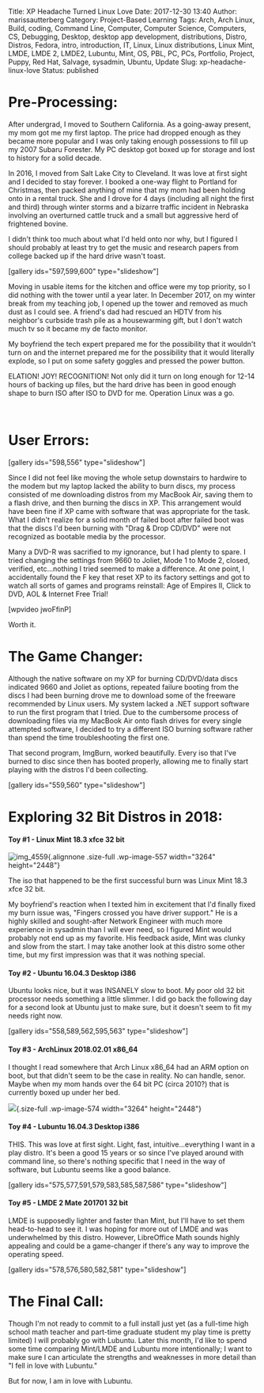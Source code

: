 Title: XP Headache Turned Linux Love
Date: 2017-12-30 13:40
Author: marissautterberg
Category: Project-Based Learning
Tags: Arch, Arch Linux, Build, coding, Command Line, Computer, Computer Science, Computers, CS, Debugging, Desktop, desktop app development, distributions, Distro, Distros, Fedora, intro, introduction, IT, Linux, Linux distributions, Linux Mint, LMDE, LMDE 2, LMDE2, Lubuntu, Mint, OS, PBL, PC, PCs, Portfolio, Project, Puppy, Red Hat, Salvage, sysadmin, Ubuntu, Update
Slug: xp-headache-linux-love
Status: published

Pre-Processing:
===============

After undergrad, I moved to Southern California. As a going-away
present, my mom got me my first laptop. The price had dropped enough as
they became more popular and I was only taking enough possessions to
fill up my 2007 Subaru Forester. My PC desktop got boxed up for storage
and lost to history for a solid decade.

In 2016, I moved from Salt Lake City to Cleveland. It was love at first
sight and I decided to stay forever. I booked a one-way flight to
Portland for Christmas, then packed anything of mine that my mom had
been holding onto in a rental truck. She and I drove for 4 days
(including all night the first and third) through winter storms and a
bizarre traffic incident in Nebraska involving an overturned cattle
truck and a small but aggressive herd of frightened bovine.

I didn't think too much about what I'd held onto nor why, but I figured
I should probably at least try to get the music and research papers from
college backed up if the hard drive wasn't toast.

\[gallery ids="597,599,600" type="slideshow"\]

Moving in usable items for the kitchen and office were my top priority,
so I did nothing with the tower until a year later. In December 2017, on
my winter break from my teaching job, I opened up the tower and removed
as much dust as I could see. A friend's dad had rescued an HDTV from his
neighbor's curbside trash pile as a housewarming gift, but I don't watch
much tv so it became my de facto monitor.

My boyfriend the tech expert prepared me for the possibility that it
wouldn't turn on and the internet prepared me for the possibility that
it would literally explode, so I put on some safety goggles and pressed
the power button.

ELATION! JOY! RECOGNITION! Not only did it turn on long enough for 12-14
hours of backing up files, but the hard drive has been in good enough
shape to burn ISO after ISO to DVD for me. Operation Linux was a go.

 

User Errors:
============

\[gallery ids="598,556" type="slideshow"\]

Since I did not feel like moving the whole setup downstairs to hardwire
to the modem but my laptop lacked the ability to burn discs, my process
consisted of me downloading distros from my MacBook Air, saving them to
a flash drive, and then burning the discs in XP. This arrangement would
have been fine if XP came with software that was appropriate for the
task. What I didn't realize for a solid month of failed boot after
failed boot was that the discs I'd been burning with "Drag & Drop
CD/DVD" were not recognized as bootable media by the processor.

Many a DVD-R was sacrified to my ignorance, but I had plenty to spare. I
tried changing the settings from 9660 to Joliet, Mode 1 to Mode 2,
closed, verified, etc...nothing I tried seemed to make a difference. At
one point, I accidentally found the F key that reset XP to its factory
settings and got to watch all sorts of games and programs reinstall: Age
of Empires II, Click to DVD, AOL & Internet Free Trial!

\[wpvideo jwoFfinP\]

Worth it.

The Game Changer:
=================

Although the native software on my XP for burning CD/DVD/data discs
indicated 9660 and Joliet as options, repeated failure booting from the
discs I had been burning drove me to download some of the freeware
recommended by Linux users. My system lacked a .NET support software to
run the first program that I tried. Due to the cumbersome process of
downloading files via my MacBook Air onto flash drives for every single
attempted software, I decided to try a different ISO burning software
rather than spend the time troubleshooting the first one.

That second program, ImgBurn, worked beautifully. Every iso that I've
burned to disc since then has booted properly, allowing me to finally
start playing with the distros I'd been collecting.

\[gallery ids="559,560" type="slideshow"\]

Exploring 32 Bit Distros in 2018:
=================================

#### Toy \#1 - Linux Mint 18.3 xfce 32 bit

![img\_4559](https://utterbergdatadev.files.wordpress.com/2018/02/img_4559.jpg){.alignnone
.size-full .wp-image-557 width="3264" height="2448"}

The iso that happened to be the first successful burn was Linux Mint
18.3 xfce 32 bit.

My boyfriend's reaction when I texted him in excitement that I'd finally
fixed my burn issue was, "Fingers crossed you have driver support." He
is a highly skilled and sought-after Network Engineer with much more
experience in sysadmin than I will ever need, so I figured Mint would
probably not end up as my favorite. His feedback aside, Mint was clunky
and slow from the start. I may take another look at this distro some
other time, but my first impression was that it was nothing special.

#### Toy \#2 - Ubuntu 16.04.3 Desktop i386

Ubuntu looks nice, but it was INSANELY slow to boot. My poor old 32 bit
processor needs something a little slimmer. I did go back the following
day for a second look at Ubuntu just to make sure, but it doesn't seem
to fit my needs right now.

\[gallery ids="558,589,562,595,563" type="slideshow"\]

#### Toy \#3 - ArchLinux 2018.02.01 x86\_64

I thought I read somewhere that Arch Linux x86\_64 had an ARM option on
boot, but that didn't seem to be the case in reality. No can handle,
senor. Maybe when my mom hands over the 64 bit PC (circa 2010?) that is
currently boxed up under her bed.

![](https://utterbergdatadev.files.wordpress.com/2018/02/img_4568.jpg){.size-full
.wp-image-574 width="3264" height="2448"}

#### Toy \#4 - Lubuntu 16.04.3 Desktop i386

THIS. This was love at first sight. Light, fast, intuitive...everything
I want in a play distro. It's been a good 15 years or so since I've
played around with command line, so there's nothing specific that I need
in the way of software, but Lubuntu seems like a good balance.

\[gallery ids="575,577,591,579,583,585,587,586" type="slideshow"\]

#### Toy \#5 - LMDE 2 Mate 201701 32 bit

LMDE is supposedly lighter and faster than Mint, but I'll have to set
them head-to-head to see it. I was hoping for more out of LMDE and was
underwhelmed by this distro. However, LibreOffice Math sounds highly
appealing and could be a game-changer if there's any way to improve the
operating speed.

\[gallery ids="578,576,580,582,581" type="slideshow"\]

The Final Call:
===============

Though I'm not ready to commit to a full install just yet (as a
full-time high school math teacher and part-time graduate student my
play time is pretty limited) I will probably go with Lubuntu. Later this
month, I'd like to spend some time comparing Mint/LMDE and Lubuntu more
intentionally; I want to make sure I can articulate the strengths and
weaknesses in more detail than "I fell in love with Lubuntu."

But for now, I am in love with Lubuntu.
